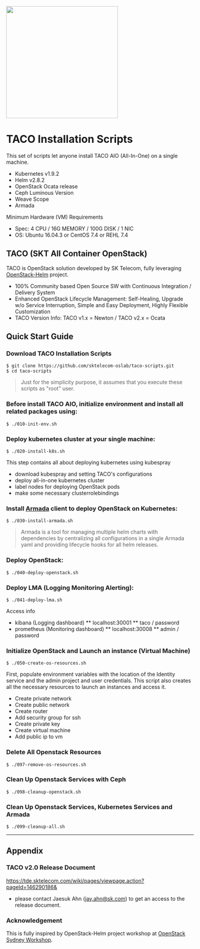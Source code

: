 <img src="https://github.com/sktelecom-oslab/docs/blob/master/images/taco-logo.png" width="300">

# TACO Installation Scripts

This set of scripts let anyone install TACO AIO (All-In-One) on a single machine.

* Kubernetes v1.9.2
* Helm v2.8.2
* OpenStack Ocata release
* Ceph Luminous Version 
* Weave Scope
* Armada

Minimum Hardware (VM) Requirements 
* Spec: 4 CPU / 16G MEMORY / 100G DISK / 1 NIC
* OS: Ubuntu 16.04.3 or CentOS 7.4 or REHL 7.4   


## TACO (SKT All Container OpenStack) 

TACO is OpenStack solution developed by SK Telecom, fully leveraging [OpenStack-Helm] project.
* 100% Community based Open Source SW with Continuous Integration / Delivery System
* Enhanced OpenStack Lifecycle Management: Self-Healing, Upgrade w/o Service Interruption, Simple and Easy Deployment, Highly Flexible Customization 
* TACO Version Info: TACO v1.x = Newton / TACO v2.x = Ocata  


## Quick Start Guide

### Download TACO Installation Scripts

    $ git clone https://github.com/sktelecom-oslab/taco-scripts.git
    $ cd taco-scripts

> Just for the simplicity purpose, it assumes that you execute these scripts as "root" user. 

### Before install TACO AIO, initialize environment and install all related packages using:

    $ ./010-init-env.sh

### Deploy kubernetes cluster at your single machine:

    $ ./020-install-k8s.sh

This step contains all about deploying kubernetes using kubespray
* download kubespray and setting TACO's configurations
* deploy all-in-one kubernetes cluster
* label nodes for deploying OpenStack pods
* make some necessary clusterrolebindings

### Install [Armada] client to deploy OpenStack on Kubernetes:

    $ ./030-install-armada.sh

> Armada is a tool for managing multiple helm charts with dependencies by centralizing all configurations in a single Armada yaml and providing lifecycle hooks for all helm releases.

### Deploy OpenStack:

    $ ./040-deploy-openstack.sh

### Deploy LMA (Logging Monitoring Alerting):

    $ ./041-deploy-lma.sh

Access info

* kibana (Logging dashboard) 
** localhost:30001
** taco / password
* prometheus (Monitoring dashboard)
** localhost:30008
** admin / password

### Initialize OpenStack and Launch an instance (Virtual Machine)

    $ ./050-create-os-resources.sh

First, populate environment variables with the location of the Identity service and the admin project and user credentials. This script also creates all the necessary resources to launch an instances and access it. 

* Create private network
* Create public network
* Create router
* Add security group for ssh
* Create private key
* Create virtual machine
* Add public ip to vm

### Delete All Openstack Resources

    $ ./097-remove-os-resources.sh

### Clean Up Openstack Services with Ceph

    $ ./098-cleanup-openstack.sh

### Clean Up Openstack Services, Kubernetes Services and Armada

    $ ./099-cleanup-all.sh

----
## Appendix 

### TACO v2.0 Release Document 

https://tde.sktelecom.com/wiki/pages/viewpage.action?pageId=146290186&
* please contact Jaesuk Ahn (jay.ahn@sk.com) to get an access to the release document.

### Acknowledgement 

This is fully inspired by OpenStack-Helm project workshop at [OpenStack Sydney Workshop].


[OpenStack-Helm]: https://github.com/openstack/openstack-helm
[OpenStack-Helm Document]: https://docs.openstack.org/openstack-helm/latest/readme.html
[OpenStack Sydney Workshop]: https://github.com/portdirect/sydney-workshop
[Armada]: http://armada-helm.readthedocs.io/en/latest/readme.html#
